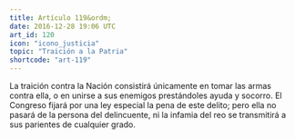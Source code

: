 ```yaml
---
title: Artículo 119&ordm;
date: 2016-12-28 19:06 UTC
art_id: 120
icon: "icono_justicia"
topic: "Traición a la Patria"
shortcode: "art-119"
---
```

La traición contra la Nación consistirá únicamente en tomar las armas contra ella, o en unirse a sus enemigos prestándoles ayuda y socorro. El Congreso fijará por una ley especial la pena de este delito; pero ella no pasará de la persona del delincuente, ni la infamia del reo se transmitirá a sus parientes de cualquier grado.
